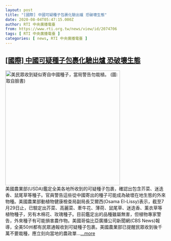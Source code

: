 ```yaml
---
layout: post
title: "[國際] 中國可疑種子包裹化驗出爐 恐破壞生態"
date: 2020-08-04T05:47:15.000Z
author: RTI 中央廣播電臺
from: https://www.rti.org.tw/news/view/id/2074706
tags: [ RTI 中央廣播電臺 ]
categories: [ news, RTI 中央廣播電臺 ]
---
```

<!--1596520035000-->
[[國際] 中國可疑種子包裹化驗出爐 恐破壞生態](https://www.rti.org.tw/news/view/id/2074706)
------

<div>
<img src="https://static.rti.org.tw/assets/thumbnails/2020/07/27/7b0f2a294151846f393f422101b36c9e.jpg" width="360" alt="美民眾收到疑似寄自中國種子，當局警告勿栽植。 (圖:取自臉書)" title="美民眾收到疑似寄自中國種子，當局警告勿栽植。 (圖:取自臉書)"><br>美國農業部(USDA)鑑定全美各地所收到的可疑種子包裹，確認出包含芥菜、迷迭香、鼠尾草等種子。官員警告這些從中國寄出的種子可能成為破壞在地生態的外來物種。美國農業部動植物健康檢查局副局長艾爾西(Osama El-Lissy)表示，截至7月29日止，已驗定出芥菜、高麗菜、牽牛花、薄荷、鼠尾草、迷迭香、薰衣草等植物種子，另有木棉花、玫瑰種子。目前鑑定出的品種雖屬無害，但植物專家警告，外來種子有可能損害農作物。美國哥倫比亞廣播公司新聞網(CBS News)報導，全美50州都有民眾通報收到可疑種子包裹。美國農業部已提醒民眾收到後千萬不要栽種，應立刻向當地的農政單...<a target="_blank" href="https://www.rti.org.tw/news/view/id/2074706">...more</a>
</div>
